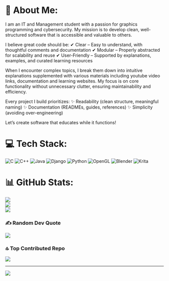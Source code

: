 # 💫 About Me:
I am an IT and Management student with a passion for graphics programming and cybersecurity. My mission is to develop clean, well-structured software that is accessible and valuable to others.

I believe great code should be:
✔ Clear – Easy to understand, with thoughtful comments and documentation
✔ Modular – Properly abstracted for scalability and reuse
✔ User-Friendly – Supported by explanations, examples, and curated learning resources

When I encounter complex topics, I break them down into intuitive explanations supplemented with various materials including youtube video links, documentation and learning websites. My focus is on core functionality without unnecessary clutter, ensuring maintainability and efficiency.

Every project I build prioritizes:
✨ Readability (clean structure, meaningful naming)
✨ Documentation (READMEs, guides, references)
✨ Simplicity (avoiding over-engineering)

Let’s create software that educates while it functions!

# 💻 Tech Stack:
![C](https://img.shields.io/badge/c-%2300599C.svg?style=for-the-badge&logo=c&logoColor=white) ![C++](https://img.shields.io/badge/c++-%2300599C.svg?style=for-the-badge&logo=c%2B%2B&logoColor=white) ![Java](https://img.shields.io/badge/java-%23ED8B00.svg?style=for-the-badge&logo=openjdk&logoColor=white) ![Django](https://img.shields.io/badge/django-%23092E20.svg?style=for-the-badge&logo=django&logoColor=white) ![Python](https://img.shields.io/badge/python-3670A0?style=for-the-badge&logo=python&logoColor=ffdd54) ![OpenGL](https://img.shields.io/badge/OpenGL-%23FFFFFF.svg?style=for-the-badge&logo=opengl) ![Blender](https://img.shields.io/badge/blender-%23F5792A.svg?style=for-the-badge&logo=blender&logoColor=white) ![Krita](https://img.shields.io/badge/Krita-203759?style=for-the-badge&logo=krita&logoColor=EEF37B)
# 📊 GitHub Stats:
![](https://github-readme-stats.vercel.app/api?username=ttcpavle&theme=dark&hide_border=false&include_all_commits=true&count_private=false)<br/>
![](https://github-readme-streak-stats.herokuapp.com/?user=ttcpavle&theme=dark&hide_border=false)<br/>
![](https://github-readme-stats.vercel.app/api/top-langs/?username=ttcpavle&theme=dark&hide_border=false&include_all_commits=true&count_private=false&layout=compact)

### ✍️ Random Dev Quote
![](https://quotes-github-readme.vercel.app/api?type=horizontal&theme=radical)

### 🔝 Top Contributed Repo
![](https://github-contributor-stats.vercel.app/api?username=ttcpavle&limit=5&theme=dark&combine_all_yearly_contributions=true)

---
[![](https://visitcount.itsvg.in/api?id=ttcpavle&icon=0&color=0)](https://visitcount.itsvg.in)

<!-- Proudly created with GPRM ( https://gprm.itsvg.in ) -->
